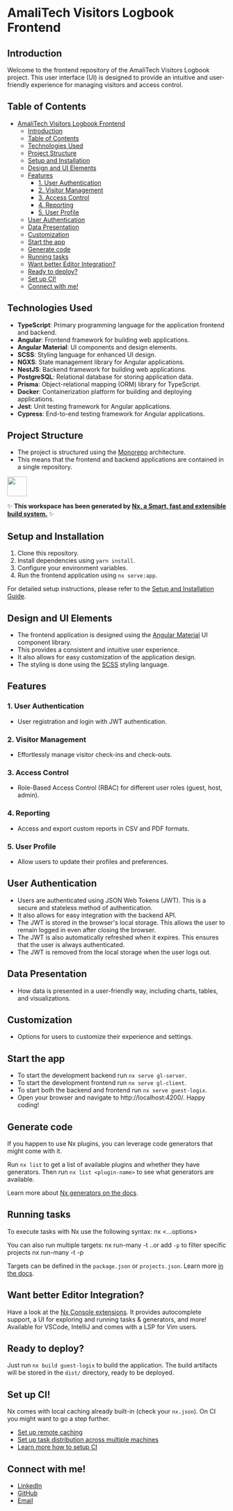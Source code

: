 # AmaliTech Visitors Logbook Frontend

## Introduction

Welcome to the frontend repository of the AmaliTech Visitors Logbook project. This user interface (UI) is designed to provide an intuitive and user-friendly experience for managing visitors and access control.

## Table of Contents

- [AmaliTech Visitors Logbook Frontend](#amalitech-visitors-logbook-frontend)
	- [Introduction](#introduction)
	- [Table of Contents](#table-of-contents)
	- [Technologies Used](#technologies-used)
	- [Project Structure](#project-structure)
	- [Setup and Installation](#setup-and-installation)
	- [Design and UI Elements](#design-and-ui-elements)
	- [Features](#features)
		- [1. User Authentication](#1-user-authentication)
		- [2. Visitor Management](#2-visitor-management)
		- [3. Access Control](#3-access-control)
		- [4. Reporting](#4-reporting)
		- [5. User Profile](#5-user-profile)
	- [User Authentication](#user-authentication)
	- [Data Presentation](#data-presentation)
	- [Customization](#customization)
	- [Start the app](#start-the-app)
	- [Generate code](#generate-code)
	- [Running tasks](#running-tasks)
	- [Want better Editor Integration?](#want-better-editor-integration)
	- [Ready to deploy?](#ready-to-deploy)
	- [Set up CI!](#set-up-ci)
	- [Connect with me!](#connect-with-me)

## Technologies Used

- **TypeScript**: Primary programming language for the application frontend and backend.
- **Angular**: Frontend framework for building web applications.
- **Angular Material**: UI components and design elements.
- **SCSS**: Styling language for enhanced UI design.
- **NGXS**: State management library for Angular applications.
- **NestJS**: Backend framework for building web applications.
- **PostgreSQL**: Relational database for storing application data.
- **Prisma**: Object-relational mapping (ORM) library for TypeScript.
- **Docker**: Containerization platform for building and deploying applications.
- **Jest**: Unit testing framework for Angular applications.
- **Cypress**: End-to-end testing framework for Angular applications.

## Project Structure

- The project is structured using the [Monorepo](https://en.wikipedia.org/wiki/Monorepo) architecture.
- This means that the frontend and backend applications are contained in a single repository.

<a alt="Nx logo" href="https://nx.dev" target="_blank" rel="noreferrer"><img src="https://raw.githubusercontent.com/nrwl/nx/master/images/nx-logo.png" width="45"></a>

✨ **This workspace has been generated by [Nx, a Smart, fast and extensible build system.](https://nx.dev)** ✨

## Setup and Installation

1. Clone this repository.
2. Install dependencies using `yarn install`.
3. Configure your environment variables.
4. Run the frontend application using `nx serve:app`.

For detailed setup instructions, please refer to the [Setup and Installation Guide](/docs/setup.md).

## Design and UI Elements

- The frontend application is designed using the [Angular Material](https://material.angular.io/) UI component library.
- This provides a consistent and intuitive user experience.
- It also allows for easy customization of the application design.
- The styling is done using the [SCSS](https://sass-lang.com/) styling language.

## Features

### 1. User Authentication

- User registration and login with JWT authentication.

### 2. Visitor Management

- Effortlessly manage visitor check-ins and check-outs.

### 3. Access Control

- Role-Based Access Control (RBAC) for different user roles (guest, host, admin).

### 4. Reporting

- Access and export custom reports in CSV and PDF formats.

### 5. User Profile

- Allow users to update their profiles and preferences.

## User Authentication

- Users are authenticated using JSON Web Tokens (JWT). This is a secure and stateless method of authentication.
- It also allows for easy integration with the backend API.
- The JWT is stored in the browser's local storage. This allows the user to remain logged in even after closing the browser.
- The JWT is also automatically refreshed when it expires. This ensures that the user is always authenticated.
- The JWT is removed from the local storage when the user logs out.

## Data Presentation

- How data is presented in a user-friendly way, including charts, tables, and visualizations.

## Customization

- Options for users to customize their experience and settings.

## Start the app

- To start the development backend run `nx serve gl-server`.
- To start the development frontend run `nx serve gl-client`.
- To start both the backend and frontend run `nx serve guest-logix`.
- Open your browser and navigate to http://localhost:4200/. Happy coding!


## Generate code

If you happen to use Nx plugins, you can leverage code generators that might come with it.

Run `nx list` to get a list of available plugins and whether they have generators. Then run `nx list <plugin-name>` to see what generators are available.

Learn more about [Nx generators on the docs](https://nx.dev/plugin-features/use-code-generators).

## Running tasks

To execute tasks with Nx use the following syntax:
nx <target> <project> <...options>


You can also run multiple targets:
nx run-many -t <target1> <target2>
..or add `-p` to filter specific projects
nx run-many -t <target1> <target2> -p <proj1> <proj2>

Targets can be defined in the `package.json` or `projects.json`. Learn more [in the docs](https://nx.dev/core-features/run-tasks).

## Want better Editor Integration?

Have a look at the [Nx Console extensions](https://nx.dev/nx-console). It provides autocomplete support, a UI for exploring and running tasks & generators, and more! Available for VSCode, IntelliJ and comes with a LSP for Vim users.

## Ready to deploy?

Just run `nx build guest-logix` to build the application. The build artifacts will be stored in the `dist/` directory, ready to be deployed.

## Set up CI!

Nx comes with local caching already built-in (check your `nx.json`). On CI you might want to go a step further.

- [Set up remote caching](https://nx.dev/core-features/share-your-cache)
- [Set up task distribution across multiple machines](https://nx.dev/nx-cloud/features/distribute-task-execution)
- [Learn more how to setup CI](https://nx.dev/recipes/ci)

## Connect with me!
- [LinkedIn](https://www.linkedin.com/in/theophilusgordon/)
- [GitHub](https://github.com/theophilusgordon)
- [Email](theophilusgordon@yahoo.com)
